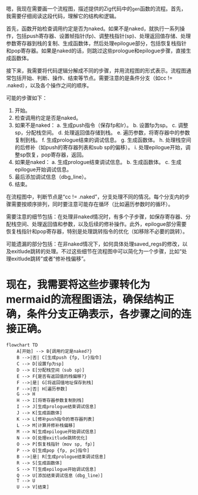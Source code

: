 嗯，我现在需要画一个流程图，描述提供的Zig代码中的`gen`函数的流程。首先，我需要仔细阅读这段代码，理解它的结构和逻辑。

首先，函数开始检查调用约定是否为naked。如果不是naked，就执行一系列操作，包括push寄存器、设置帧指针(fp)、调整栈指针(sp)、处理返回值存储、处理参数寄存器到栈的复制、生成函数体，然后处理epilogue部分，包括恢复栈指针和pop寄存器。如果是naked的话，则跳过这些prologue和epilogue步骤，直接生成函数体。

接下来，我需要将代码逻辑分解成不同的步骤，并用流程图的形式表示。流程图通常包括开始、判断、操作、结束等节点。需要注意的是条件分支（如cc != .naked），以及各个操作之间的顺序。

可能的步骤如下：

1. 开始。
2. 检查调用约定是否是naked。
3. 如果不是naked：
   a. 生成push指令（保存fp和lr）。
   b. 设置fp为sp。
   c. 调整sp，分配栈空间。
   d. 处理返回值存储到栈。
   e. 遍历参数，将寄存器中的参数复制到栈。
   f. 生成prologue结束的调试信息。
   g. 生成函数体。
   h. 处理栈空间的后修补（如push的寄存器列表和sub sp的偏移）。
   i. 处理epilogue开始，调整sp恢复，pop寄存器，返回。
4. 如果是naked：
   a. 生成prologue结束调试信息。
   b. 生成函数体。
   c. 生成epilogue开始调试信息。
5. 最后添加调试信息（dbg_line）。
6. 结束。

在流程图中，判断节点是“cc != .naked”，分支处理不同的情况。每个分支内的步骤需要按顺序排列，同时要注意可能存在循环（比如遍历参数时的循环）。

需要注意的细节包括：在处理非naked情况时，有多个子步骤，如保存寄存器、分配栈空间、处理返回值和参数，以及后续的修补操作。此外，epilogue部分需要恢复栈指针和pop寄存器，特别是处理跳转指令的优化（如移除不必要的跳转）。

可能遗漏的部分包括：在非naked情况下，如何具体处理saved_regs的修改，以及exitlude跳转的处理。不过这些细节在流程图中可以简化为一个步骤，比如“处理exitlude跳转”或者“修补栈偏移”。

现在，我需要将这些步骤转化为mermaid的流程图语法，确保结构正确，条件分支正确表示，各步骤之间的连接正确。
================================================
```mermaid
flowchart TD
    A[开始] --> B{调用约定是naked?}
    B -->|否| C[生成push {fp, lr}指令]
    C --> D[设置fp为sp]
    D --> E[分配栈空间（sub sp）]
    E --> F{是否有返回值的栈偏移?}
    F -->|是| G[将返回值地址保存到栈]
    F -->|否| H[遍历参数]
    G --> H
    H --> I[将寄存器参数复制到栈]
    I --> J[生成prologue结束调试信息]
    J --> K[生成函数体]
    K --> L[修补push指令的寄存器列表]
    L --> M[计算并修补栈偏移]
    M --> N[生成epilogue开始调试信息]
    N --> O[处理exitlude跳转优化]
    O --> P[恢复栈指针（mov sp, fp）]
    P --> Q[生成pop {fp, pc}指令]
    B -->|是| R[生成prologue结束调试信息]
    R --> S[生成函数体]
    S --> T[生成epilogue开始调试信息]
    Q --> U[添加结束调试信息（dbg_line）]
    T --> U
    U --> V[结束]
```